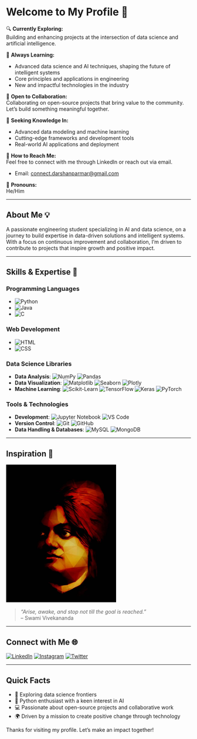 # Welcome to My Profile 👋

🔍 **Currently Exploring:**  
Building and enhancing projects at the intersection of data science and artificial intelligence.

📘 **Always Learning:**  
- Advanced data science and AI techniques, shaping the future of intelligent systems  
- Core principles and applications in engineering  
- New and impactful technologies in the industry

🤝 **Open to Collaboration:**  
Collaborating on open-source projects that bring value to the community. Let’s build something meaningful together.

🔧 **Seeking Knowledge In:**  
- Advanced data modeling and machine learning  
- Cutting-edge frameworks and development tools  
- Real-world AI applications and deployment

📩 **How to Reach Me:**  
Feel free to connect with me through LinkedIn or reach out via email.
- Email: connect.darshanparmar@gmail.com 

👤 **Pronouns:**  
He/Him

---

## About Me 💡

A passionate engineering student specializing in AI and data science, on a journey to build expertise in data-driven solutions and intelligent systems. With a focus on continuous improvement and collaboration, I’m driven to contribute to projects that inspire growth and positive impact.

---

## Skills & Expertise 🧠

### Programming Languages
- ![Python](https://img.shields.io/badge/-Python-3776AB?logo=python&logoColor=white&style=flat-square)
- ![Java](https://img.shields.io/badge/-Java-007396?logo=java&logoColor=white&style=flat-square)
- ![C](https://img.shields.io/badge/-C-A8B9CC?logo=c&logoColor=black&style=flat-square)

### Web Development
- ![HTML](https://img.shields.io/badge/-HTML-E34F26?logo=html5&logoColor=white&style=flat-square)
- ![CSS](https://img.shields.io/badge/-CSS-1572B6?logo=css3&logoColor=white&style=flat-square)

### Data Science Libraries
- **Data Analysis**: ![NumPy](https://img.shields.io/badge/-NumPy-013243?logo=numpy&logoColor=white&style=flat-square) ![Pandas](https://img.shields.io/badge/-Pandas-150458?logo=pandas&logoColor=white&style=flat-square)
- **Data Visualization**: ![Matplotlib](https://img.shields.io/badge/-Matplotlib-3776AB?style=flat-square) ![Seaborn](https://img.shields.io/badge/-Seaborn-3776AB?style=flat-square) ![Plotly](https://img.shields.io/badge/-Plotly-3F4F75?logo=plotly&logoColor=white&style=flat-square)
- **Machine Learning**: ![Scikit-Learn](https://img.shields.io/badge/-Scikit%20Learn-F7931E?logo=scikit-learn&logoColor=white&style=flat-square) ![TensorFlow](https://img.shields.io/badge/-TensorFlow-FF6F00?logo=tensorflow&logoColor=white&style=flat-square) ![Keras](https://img.shields.io/badge/-Keras-D00000?logo=keras&logoColor=white&style=flat-square) ![PyTorch](https://img.shields.io/badge/-PyTorch-EE4C2C?logo=pytorch&logoColor=white&style=flat-square)

### Tools & Technologies
- **Development**: ![Jupyter Notebook](https://img.shields.io/badge/-Jupyter-F37626?logo=jupyter&logoColor=white&style=flat-square) ![VS Code](https://img.shields.io/badge/-VS%20Code-007ACC?logo=visual-studio-code&logoColor=white&style=flat-square)
- **Version Control**: ![Git](https://img.shields.io/badge/-Git-F05032?logo=git&logoColor=white&style=flat-square) ![GitHub](https://img.shields.io/badge/-GitHub-181717?logo=github&logoColor=white&style=flat-square)
- **Data Handling & Databases**: ![MySQL](https://img.shields.io/badge/-MySQL-4479A1?logo=mysql&logoColor=white&style=flat-square) ![MongoDB](https://img.shields.io/badge/-MongoDB-47A248?logo=mongodb&logoColor=white&style=flat-square)

---

## Inspiration 🌠

<img src="https://github.com/ParmarDarshan29/ParmarDarshan29/blob/main/Vivekananda%20Painting.jpg?raw=true" alt="Swami Vivekananda" width="300" />  

> *“Arise, awake, and stop not till the goal is reached.”*  
> – Swami Vivekananda

---

## Connect with Me 🌐

[![LinkedIn](https://img.shields.io/badge/-LinkedIn-0A66C2?logo=linkedin&logoColor=white&style=flat-square)](https://www.linkedin.com/in/darshan-parmar-29dec2003) 
[![Instagram](https://img.shields.io/badge/-Instagram-E4405F?logo=instagram&logoColor=white&style=flat-square)](https://www.instagram.com/darshanparmar_29/) 
[![Twitter](https://img.shields.io/badge/-Twitter-1DA1F2?logo=twitter&logoColor=white&style=flat-square)](https://x.com/Darshanparmar29)

---

## Quick Facts

- 🌊 Exploring data science frontiers  
- 🐍 Python enthusiast with a keen interest in AI  
- 💻 Passionate about open-source projects and collaborative work  
- 🌍 Driven by a mission to create positive change through technology

Thanks for visiting my profile. Let’s make an impact together!
